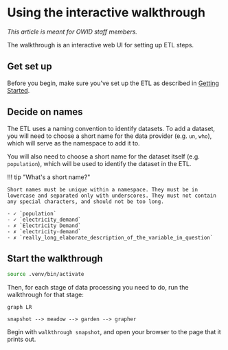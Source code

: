 # Using the interactive walkthrough

_This article is meant for OWID staff members._

The walkthrough is an interactive web UI for setting up ETL steps.

## Get set up

Before you begin, make sure you've set up the ETL as described in [Getting Started](../getting-started/index.md).

## Decide on names

The ETL uses a naming convention to identify datasets. To add a dataset, you will need to choose a short name for the data provider (e.g. `un`, `who`), which will serve as the namespace to add it to.

You will also need to choose a short name for the dataset itself (e.g. `population`), which will be used to identify the dataset in the ETL.

!!! tip "What's a short name?"

    Short names must be unique within a namespace. They must be in lowercase and separated only with underscores. They must not contain any special characters, and should not be too long.

    - ✓ `population`
    - ✓ `electricity_demand`
    - ✗ `Electricity Demand`
    - ✗ `electricity-demand`
    - ✗ `really_long_elaborate_description_of_the_variable_in_question`

## Start the walkthrough

```bash
source .venv/bin/activate
```

Then, for each stage of data processing you need to do, run the walkthrough for that stage:

```mermaid
graph LR

snapshot --> meadow --> garden --> grapher
```

Begin with `walkthrough snapshot`, and open your browser to the page that it prints out.